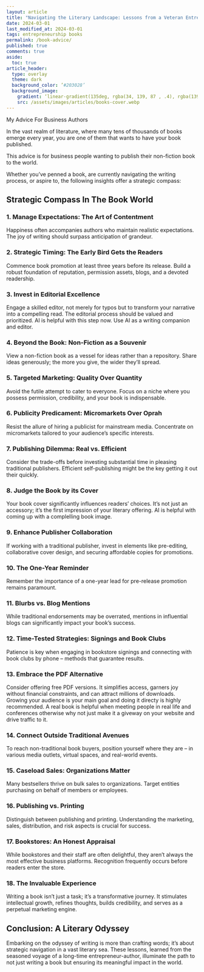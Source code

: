 ```yaml
---
layout: article
title: "Navigating the Literary Landscape: Lessons from a Veteran Entrepreneur-Author"
date: 2024-03-01
last_modified_at: 2024-03-01
tags: entrepreneurship books
permalink: /book-advice/
published: true
comments: true
aside:
  toc: true
article_header:
  type: overlay
  theme: dark
  background_color: ’#203028’
  background_image:
    gradient: ‘linear-gradient(135deg, rgba(34, 139, 87 , .4), rgba(139, 34, 139, .4))’
    src: /assets/images/articles/books-cover.webp
---
```

My Advice For Business Authors
<!--more--> 

In the vast realm of literature, where many tens of thousands of books emerge every year, you are one of them that wants to have your book published. 

This advice is for business people wanting to publish their non-fiction book to the world.

Whether you’ve penned a book, are currently navigating the writing process, or aspire to, the following insights offer a strategic compass:

## Strategic Compass In The Book World

### 1. Manage Expectations: The Art of Contentment

Happiness often accompanies authors who maintain realistic expectations. The joy of writing should surpass anticipation of grandeur.

### 2. Strategic Timing: The Early Bird Gets the Readers

Commence book promotion at least three years before its release. Build a robust foundation of reputation, permission assets, blogs, and a devoted readership.

### 3. Invest in Editorial Excellence

Engage a skilled editor, not merely for typos but to transform your narrative into a compelling read. The editorial process should be valued and prioritized. AI is helpful with this step now. Use AI as a writing companion and editor.

### 4. Beyond the Book: Non-Fiction as a Souvenir

View a non-fiction book as a vessel for ideas rather than a repository. Share ideas generously; the more you give, the wider they’ll spread.

### 5. Targeted Marketing: Quality Over Quantity

Avoid the futile attempt to cater to everyone. Focus on a niche where you possess permission, credibility, and your book is indispensable.

### 6. Publicity Predicament: Micromarkets Over Oprah

Resist the allure of hiring a publicist for mainstream media. Concentrate on micromarkets tailored to your audience’s specific interests.

### 7. Publishing Dilemma: Real vs. Efficient

Consider the trade-offs before investing substantial time in pleasing traditional publishers. Efficient self-publishing might be the key getting it out their quickly.

### 8. Judge the Book by its Cover

Your book cover significantly influences readers’ choices. It’s not just an accessory; it’s the first impression of your literary offering. AI is helpful with coming up with a complelling book image.

### 9. Enhance Publisher Collaboration

If working with a traditional publisher, invest in elements like pre-editing, collaborative cover design, and securing affordable copies for promotions.

### 10. The One-Year Reminder

Remember the importance of a one-year lead for pre-release promotion remains paramount.

### 11. Blurbs vs. Blog Mentions

While traditional endorsements may be overrated, mentions in influential blogs can significantly impact your book’s success.

### 12. Time-Tested Strategies: Signings and Book Clubs

Patience is key when engaging in bookstore signings and connecting with book clubs by phone – methods that guarantee results.

### 13. Embrace the PDF Alternative

Consider offering free PDF versions. It simplifies access, garners joy without financial constraints, and can attract millions of downloads. Growing your audience is your main goal and doing it directy is highly recommended. A real book is helpful when meeting people in real life and conferences otherwise why not just make it a giveway on your website and drive traffic to it.

### 14. Connect Outside Traditional Avenues

To reach non-traditional book buyers, position yourself where they are – in various media outlets, virtual spaces, and real-world events.

### 15. Caseload Sales: Organizations Matter

Many bestsellers thrive on bulk sales to organizations. Target entities purchasing on behalf of members or employees.

### 16. Publishing vs. Printing

Distinguish between publishing and printing. Understanding the marketing, sales, distribution, and risk aspects is crucial for success.

### 17. Bookstores: An Honest Appraisal

While bookstores and their staff are often delightful, they aren’t always the most effective business platforms. Recognition frequently occurs before readers enter the store.

### 18. The Invaluable Experience

Writing a book isn’t just a task; it’s a transformative journey. It stimulates intellectual growth, refines thoughts, builds credibility, and serves as a perpetual marketing engine.

## Conclusion: A Literary Odyssey

Embarking on the odyssey of writing is more than crafting words; it’s about strategic navigation in a vast literary sea. These lessons, learned from the seasoned voyage of a long-time entrepreneur-author, illuminate the path to not just writing a book but ensuring its meaningful impact in the world.
